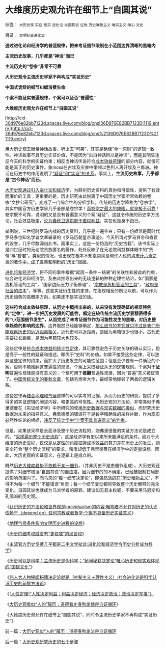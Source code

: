 # 大维度历史观允许在细节上“自圆其说”

标签： `大历史观` `实证` `卷宗` `进化论` `自圆其说` `证伪` `历史唯物主义` `唯实主义` `唯心` `文化` 

目录： `文明社会进化史`

**通过进化论和经济学的普适规律，把未考证细节限制在小范围边界清晰的黑箱内**

**主流历史故事，几乎都是“神话”而已**

**主流历史的“卷宗”非常不可靠**

**大历史观令主流历史学家不再构成“实证历史”**

**中国式诡辩的细节纠缠浪费生命**

**个案不能证实普遍规律，个案可以证否“普遍性”**

**大维度历史观允许在细节上“自圆其说”**

[http://cid-36d976e82bb7123d.spaces.live.com/blog/cns!36D976E82BB7123D!1119.entry](http://cid-36d976e82bb7123d.spaces.live.com/blog/cns%2136D976E82BB7123D%211119.entry)

用大历史观去衡量神话故事，听上去“可笑”，其实是确保“单一原则”的逻辑一致性。神话故事不具历史实证价值，不是因为“出自神话所以是神话”，而是其明显违反今天的科学的实证约束；相反当神话传说符合[成本效益原理](../../../2009/12/7/经济学中的科学和最朴素的成本效益定律.md)的部分内容，就很可能是真正的历史事件。象moss在古埃及灾害中带领以色列人离开埃及三角洲。神话在历史中的作用说明了[“疑证”和“实证”的关系](../../../2009/5/20/疑证与实证及汉议论文三要素论.md)。事实上，**主流历史故事，几乎都是“古今神话”而已**。

[大历史观通过引入进化论和经济](../../../2010/1/15/进化论本质规律就是成本效益定律.md)学，为斟别历史资料的真伪和可信性，提供了有效而廉价的工具；更重要的是，历史研究由此脱离了中国历史学家所常依赖的卷宗“文抄公研究”，变成了一门综合性的分析学科。传统的历史学降格为“卷宗学”。其实中国官方历史学家几乎全部是卷宗学！[而卷宗之最大的缺陷，就是极不可靠](../../../2008/10/25/历史，你的名字叫故事.md)！卷宗既不可靠，说明的又是没有普遍意义的个案“疑证”，这就令传统的历史学方法论，社会效益极差，[沦为春秋卫道供职于君权利益](../../../2010/2/9/低效益令历史学天生没有脊梁骨.md)，实在也是身不由已。

举例说，三世纪时罗马内战的历史资料，几乎是一遍空白；只有一份据信是同时代罗马多位知名学者文章辑录的《罗马历朝皇帝事迹》，今天所谓对罗马贤帝和昏君的毁誉，几乎尽数源自此书。而事实上，这是一份伪造的“历史古籍”。该书实际上是四世纪时的元老院贵族匿名的著作，处处反映了在元老院利益群体眼中的“贤帝”与“昏君”。类似的情况，也出现在根本不知袁崇焕是何许人也的[清末计六奇之类的著作中，成了袁黑和明粉的“历史”根据](../../../2008/10/26/阎崇年、金庸力挺袁崇焕体现真正的爱国者本色.md)。

[进化论和经济学](../../../2009/2/21/进化论：死亡是为了生存，经济中的淘汰和破产.md)，将不同的事件根据“起因－条件－结果”的关联性和彼此的约束，结合进化论和经济学，及由此推导出来的无歧逻辑的种种定理性结论，如“国家是危机管理的工具”，“国家边际压力平衡原理”，“[宗教是危机管理的工具](../../../2010/4/13/宗教也是危机管理的工具.md)”，“[政府是社会的成本](../../../2010/2/26/行政是社会的成本，而腐败是行政的成本.md)”，等等。这些实证衍生性的定律，在发现相反的例证以前，可以作为历史趋势的高概率方向，如果还不是实证的话。

**这些符合成本效益原理，从历史中概括出来的，从来没有发现确证的相反特例的“定律”，进一步把历史发展的可能性，框定在较传统主流历史学要精密得多的“小范围细节发生”，从而完成了未考证细节作为可能性发生的黑箱，对历史整体趋势的影响的边界**。边界既然已经能够确定，[那么细节的考究就只不过是我们所能观察历史的远近距离相关](../../../2010/4/13/历史的细考权威没有“更权威”的发言权.md)。近代史可以近距离，是因为黑箱很少也很小，古代史需要拉长距离，是因为黑箱较大也较多。

这些定律是[符合成本效益的统计性定律](../../../2010/1/15/进化论本质规律就是成本效益定律.md)，其可靠性逊色于历史关联的确认实证，但是高于一般性的疑证和描述，即优于“史料”的价值。如果不接受这些定律，可以放弃这些定律的约束，而扩大了历史发生的可能性范围；但是至少要有一件确证的个案，否则不能推翻这普遍性的规律，个案上采取疑证从无的逻辑规则。个案对于**证明**普遍性规律是没有意义的；个案可用于**推翻**普遍性规律，因为“普遍”意义被证否了。[中国传统文化的春秋文章](../../../2010/1/18/科学发展观不再需要春秋笔法道德文章.md)，包括毛炀帝大作，最经常地掉转了两者的逻辑关系。

这些定律再[结合地理和气侯](../../../2010/3/24/地理气侯条件影响文明历史进程的设想.md)这样的可以实考的证据，从而为历史的研究，提供了多得多的实证逻辑的阐述内容，和更高的可信性。大历史观的方法论，非常类似于弗里德曼在《实证经济学》中所研究的使[用历史数据与现实数据的类似](../../../2009/12/31/数学囚徒的芝加哥学派.md)，而研究历史数据对未来的指导意义。弗里德曼的错误在于是数字精确性的采样片断，作为现实必然性结论的根据，[违反了统计学中“个案不具普遍意义”的约束](../../../2009/12/30/芝加哥学派，成也不确定性，败也不确定性.md)。

但是，如果该采样是全面涉及整个历史流程的，则弗里德曼的实证方法论是成立的。“[采样遍历整个历史流程](../../../2009/4/4/期望，预期和选择性体验；有调查也没有发言权.md)”，这是经济学有史以来所未能满足的条件。而对于大维度的历史进程，[仅仅是从定性的角度把握成本效益的剪刀差](../../../2009/5/22/“实”未必为实证，认识对象角色的主谓宾.md)在历史上的发生，则完全符合“整个历史流程”的要求，精度却低于弗里德曼在经济学中的定量设想。因此，大历史观的实证意义，在逻辑上是成立的。

既然[历史大维度趋势不依赖于某一细节](../../../2010/4/13/历史的细考权威没有“更权威”的发言权.md)，（并非历史不是由细节组成），大历史观还提供了对细节错误“自圆其说”的自由度。因为细节的的不确定，已经被限制在局部的影响范围内了。而马恩的“每一细节决定论”，即[偶然派的在“历史唯物主义”](../../../2010/2/4/历史唯物主义的错误和唯心本质.md)，不得不为每一个细节“不能错误”负责；每一个细节变动都将导致整个历史解释的完全变化。自圆其说也就成为马派学者的原罪。建议如无君主权威，不要采用马恩斯和孔儒派的历史观。



《[认识历史的方法论和世界观是individualism的内容;唯物者不允许对历史的认识依赖于（depend
on）任何宗教或者哲学;个案不具备历史实证意义](../../../2010/3/16/个案不具备历史实证意义.md)》

《[地理气侯条件影响文明历史进程的设想](../../../2010/3/24/地理气侯条件影响文明历史进程的设想.md)》

《[历史的细考权威没有“更权威”的发言权](../../../2010/4/13/历史的细考权威没有“更权威”的发言权.md)》

《[主流官方历史专著几乎都是二手文学扯谈;进化论和经济学令历史分析成为科学](../../../2010/4/19/进化论和经济学令历史分析成为科学.md)》

《[历史可以是科学；主流历史是伪科学；“秘闻秘籍决定论”唯心历史和现实观体现的“国民文化”](../../../2010/4/19/“秘闻秘籍决定论”唯心历史和现实观体现的“国民文化.md)》

《[伟人大人物秘闻秘籍决定论就是｛神秘主义＋理性主义｝;社会进化论是科学认识历史的前提方法论](../../../2010/4/20/宗教的萌芽；和宗教萌芽的路径、方法、手段！.md)》

《[[人性定理]“人性决定利益；利益决定经济；经济决定政治；政治决定军事”》](../../../2010/4/20/人性决定利益；利益-&gt;经济；经济-&gt;政治；政治-&gt;军事.md)

《[大历史观看似“人的”履历；道德看史春秋笔熆是自证循环](../../../2010/4/21/大历史观似“人的”履历；道德春秋笔法是自证循环.md)》

《大维度历史观允许在细节上“自圆其说”，同时令主流历史学家不再构成“实证历史”》

前一篇：[大历史观似“人的”履历；道德春秋笔法是自证循环](../../../2010/4/21/大历史观似“人的”履历；道德春秋笔法是自证循环.md)

后一篇：[大历史观研究历史的七个步骤](../../../2010/4/22/大历史观研究历史的七个步骤.md)